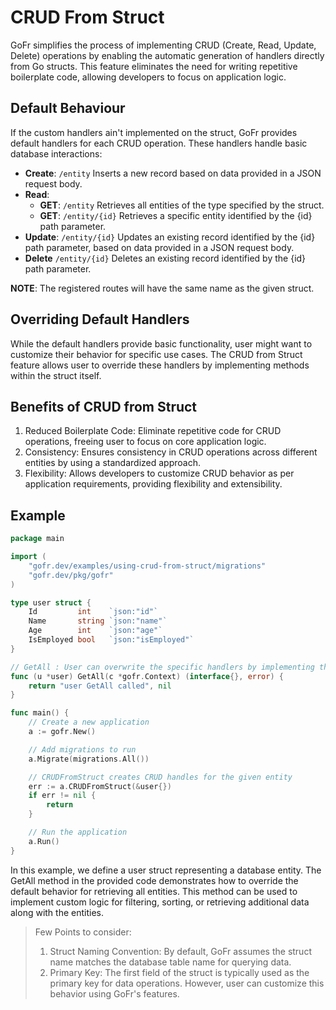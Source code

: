 # CRUD From Struct

GoFr simplifies the process of implementing CRUD (Create, Read, Update, Delete) operations by enabling the automatic generation of handlers directly from Go structs.
This feature eliminates the need for writing repetitive boilerplate code, allowing developers to focus on application logic.

## Default Behaviour

If the custom handlers ain't implemented on the struct, GoFr provides default handlers for each CRUD operation. These handlers handle basic database interactions:

- **Create**: `/entity` Inserts a new record based on data provided in a JSON request body.
- **Read**:
  - **GET**:  `/entity` Retrieves all entities of the type specified by the struct.
  - **GET**:  `/entity/{id}` Retrieves a specific entity identified by the {id} path parameter.
- **Update**: `/entity/{id}` Updates an existing record identified by the {id} path parameter, based on data provided in a JSON request body.
- **Delete**  `/entity/{id}` Deletes an existing record identified by the {id} path parameter.

**NOTE**: The registered routes will have the same name as the given struct.

## Overriding Default Handlers

While the default handlers provide basic functionality, user might want to customize their behavior for specific use cases. 
The CRUD from Struct feature allows user to override these handlers by implementing methods within the struct itself.

## Benefits of CRUD from Struct

1. Reduced Boilerplate Code: Eliminate repetitive code for CRUD operations, freeing user to focus on core application logic.
2. Consistency: Ensures consistency in CRUD operations across different entities by using a standardized approach.
3. Flexibility: Allows developers to customize CRUD behavior as per application requirements, providing flexibility and extensibility.

## Example

```go
package main

import (
	"gofr.dev/examples/using-crud-from-struct/migrations"
	"gofr.dev/pkg/gofr"
)

type user struct {
	Id         int    `json:"id"`
	Name       string `json:"name"`
	Age        int    `json:"age"`
	IsEmployed bool   `json:"isEmployed"`
}

// GetAll : User can overwrite the specific handlers by implementing them like this
func (u *user) GetAll(c *gofr.Context) (interface{}, error) {
	return "user GetAll called", nil
}

func main() {
	// Create a new application
	a := gofr.New()

	// Add migrations to run
	a.Migrate(migrations.All())

	// CRUDFromStruct creates CRUD handles for the given entity
	err := a.CRUDFromStruct(&user{})
	if err != nil {
		return
	}

	// Run the application
	a.Run()
}
```

In this example, we define a user struct representing a database entity. The GetAll method in the provided code demonstrates how to override the default behavior for retrieving all entities.
This method can be used to implement custom logic for filtering, sorting, or retrieving additional data along with the entities.


> Few Points to consider:
> 1. Struct Naming Convention: By default, GoFr assumes the struct name matches the database table name for querying data.
> 2. Primary Key: The first field of the struct is typically used as the primary key for data operations. However, user can customize this behavior using GoFr's features. 
